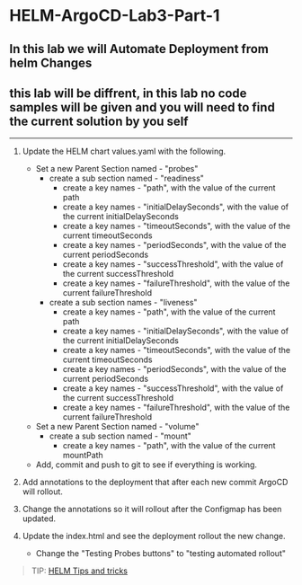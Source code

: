 # HELM-ArgoCD-Lab3-Part-1

## In this lab we will Automate Deployment from helm Changes

## this lab will be diffrent, in this lab no code samples will be given and you will need to find the current solution by you self

---

1. Update the HELM chart values.yaml with the following.
   - Set a new Parent Section named - "probes"
     - create a sub section named - "readiness"
       - create a key names - "path", with the value of the current path
       - create a key names - "initialDelaySeconds", with the value of the current initialDelaySeconds
       - create a key names - "timeoutSeconds", with the value of the current timeoutSeconds
       - create a key names - "periodSeconds", with the value of the current periodSeconds
       - create a key names - "successThreshold", with the value of the current successThreshold
       - create a key names - "failureThreshold", with the value of the current failureThreshold
     - create a sub section names - "liveness"
       - create a key names - "path", with the value of the current path
       - create a key names - "initialDelaySeconds", with the value of the current initialDelaySeconds
       - create a key names - "timeoutSeconds", with the value of the current timeoutSeconds
       - create a key names - "periodSeconds", with the value of the current periodSeconds
       - create a key names - "successThreshold", with the value of the current successThreshold
       - create a key names - "failureThreshold", with the value of the current failureThreshold
   - Set a new Parent Section named - "volume"
     - create a sub section named - "mount"
       - create a key names - "path", with the value of the current mountPath
   - Add, commit and push to git to see if everything is working.

2. Add annotations to the deployment that after each new commit ArgoCD will rollout.

3. Change the annotations so it will rollout after the Configmap has been updated.

4. Update the index.html and see the deployment rollout the new change.
   - Change the "Testing Probes buttons" to "testing automated rollout"

> TIP: [HELM Tips and tricks](https://helm.sh/docs/howto/charts_tips_and_tricks/#automatically-roll-deployments)